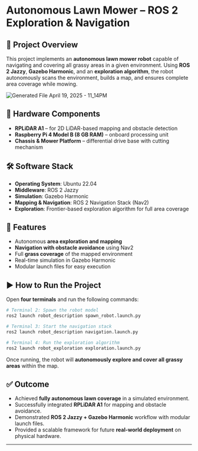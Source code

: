 
# Autonomous Lawn Mower – ROS 2 Exploration & Navigation

## 📌 Project Overview

This project implements an **autonomous lawn mower robot** capable of navigating and covering all grassy areas in a given environment.
Using **ROS 2 Jazzy**, **Gazebo Harmonic**, and an **exploration algorithm**, the robot autonomously scans the environment, builds a map, and ensures complete area coverage while mowing.

![Generated File April 19, 2025 - 11_14PM](https://github.com/user-attachments/assets/52dad1af-4ba5-4f41-aef0-0b3de3c1ffa9)

## 🔧 Hardware Components

* **RPLiDAR A1** – for 2D LiDAR-based mapping and obstacle detection
* **Raspberry Pi 4 Model B (8 GB RAM)** – onboard processing unit
* **Chassis & Mower Platform** – differential drive base with cutting mechanism

## 🛠️ Software Stack

* **Operating System**: Ubuntu 22.04
* **Middleware**: ROS 2 Jazzy
* **Simulation**: Gazebo Harmonic
* **Mapping & Navigation**: ROS 2 Navigation Stack (Nav2)
* **Exploration**: Frontier-based exploration algorithm for full area coverage

## 🚀 Features

* Autonomous **area exploration and mapping**
* **Navigation with obstacle avoidance** using Nav2
* Full **grass coverage** of the mapped environment
* Real-time simulation in Gazebo Harmonic
* Modular launch files for easy execution

## ▶️ How to Run the Project

Open **four terminals** and run the following commands:

```bash
# Terminal 2: Spawn the robot model
ros2 launch robot_description spawn_robot.launch.py

# Terminal 3: Start the navigation stack
ros2 launch robot_description navigation.launch.py

# Terminal 4: Run the exploration algorithm
ros2 launch robot_exploration exploration.launch.py
```

Once running, the robot will **autonomously explore and cover all grassy areas** within the map.

## ✅ Outcome

* Achieved **fully autonomous lawn coverage** in a simulated environment.
* Successfully integrated **RPLiDAR A1** for mapping and obstacle avoidance.
* Demonstrated **ROS 2 Jazzy + Gazebo Harmonic** workflow with modular launch files.
* Provided a scalable framework for future **real-world deployment** on physical hardware.

---

